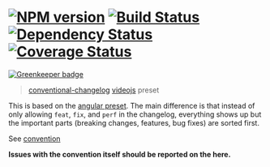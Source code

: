 #  [![NPM version][npm-image]][npm-url] [![Build Status][travis-image]][travis-url] [![Dependency Status][daviddm-image]][daviddm-url] [![Coverage Status][coveralls-image]][coveralls-url]

[![Greenkeeper badge](https://badges.greenkeeper.io/videojs/conventional-changelog-videojs.svg)](https://greenkeeper.io/)

> [conventional-changelog](https://github.com/conventional-changelog/conventional-changelog) [videojs](https://github.com/videojs/video.js) preset

This is based on the [angular preset](https://github.com/conventional-changelog/conventional-changelog-angular). The main difference is that instead of only allowing `feat`, `fix`, and `perf` in the changelog, everything shows up but the important parts (breaking changes, features, bug fixes) are sorted first.

See [convention](convention.md)

**Issues with the convention itself should be reported on the here.**


[npm-image]: https://badge.fury.io/js/conventional-changelog-videojs.svg
[npm-url]: https://npmjs.org/package/conventional-changelog-videojs
[travis-image]: https://travis-ci.org/videojs/conventional-changelog-videojs.svg?branch=master
[travis-url]: https://travis-ci.org/videojs/conventional-changelog-videojs
[daviddm-image]: https://david-dm.org/videojs/conventional-changelog-videojs.svg?theme=shields.io
[daviddm-url]: https://david-dm.org/videojs/conventional-changelog-videojs
[coveralls-image]: https://coveralls.io/repos/videojs/conventional-changelog-videojs/badge.svg
[coveralls-url]: https://coveralls.io/r/videojs/conventional-changelog-videojs
